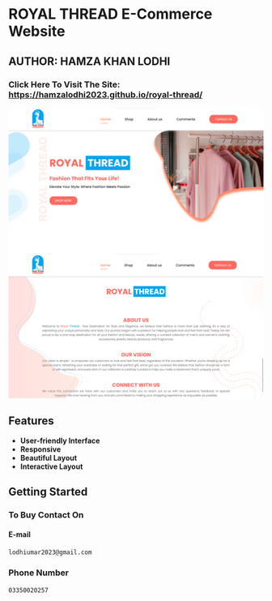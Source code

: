 # ROYAL THREAD E-Commerce Website

## AUTHOR: HAMZA KHAN LODHI

### Click Here To Visit The Site: https://hamzalodhi2023.github.io/royal-thread/

![Royal Thread](images/Royalthread.png)
![Royal Thread](images/Royalthread2.png)

## Features

- **User-friendly Interface**
- **Responsive**
- **Beautiful Layout**
- **Interactive Layout**

## Getting Started

### To Buy Contact On

#### E-mail

```
lodhiumar2023@gmail.com
```

### Phone Number

```
03350020257
```
